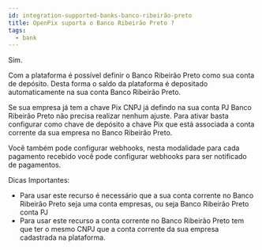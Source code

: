 ```yaml
---
id: integration-supported-banks-banco-ribeirão-preto
title: OpenPix suporta o Banco Ribeirão Preto ?
tags:
  - bank
---
```


Sim.

Com a plataforma é possível definir o Banco Ribeirão Preto como sua conta de depósito. Desta forma o saldo da plataforma é depositado automaticamente na sua conta Banco Ribeirão Preto.

Se sua empresa já tem a chave Pix CNPJ já defindo na sua conta PJ Banco Ribeirão Preto não precisa realizar nenhum ajuste. Para ativar basta configurar como chave de depósito a chave Pix que está associada a conta corrente da sua empresa no Banco Ribeirão Preto.

Você também pode configurar webhooks, nesta modalidade para cada pagamento recebido você pode configurar webhooks para ser notificado de pagamentos.

Dicas Importantes:

- Para usar este recurso é necessário que a sua conta corrente no Banco Ribeirão Preto seja uma conta empresas, ou seja Banco Ribeirão Preto conta PJ
- Para usar este recurso a conta corrente no Banco Ribeirão Preto tem que ter o mesmo CNPJ que a conta corrente da sua empresa cadastrada na plataforma.
